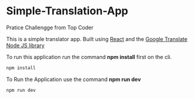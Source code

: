# Simple-Translation-App
Pratice Challengge from Top Coder


This is a simple translator app. Built using [React](https://reactjs.org/) and the [Google Translate Node JS library](https://www.npmjs.com/package/node-google-translate-skidz)    

To run this application run the command **npm install**  first on the cli. 
```js
npm install
```


To Run the Application use the command **npm run dev**  
```js
npm run dev  
```
